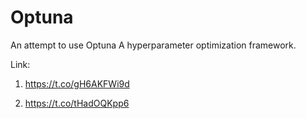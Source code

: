 # Optuna
An attempt to use Optuna A hyperparameter optimization framework.

Link:
1. https://t.co/gH6AKFWi9d

2. https://t.co/tHadOQKpp6
